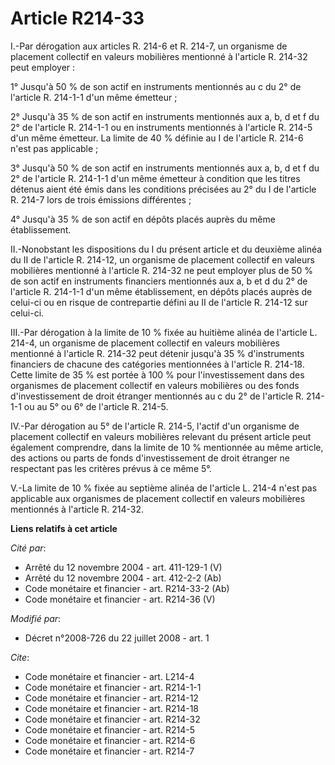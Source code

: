 # Article R214-33

I.-Par dérogation aux articles R. 214-6 et R. 214-7, un organisme de placement collectif en valeurs mobilières mentionné à
l'article R. 214-32 peut employer : 

1° Jusqu'à 50 % de son actif en instruments mentionnés au c du 2° de l'article R. 214-1-1 d'un même émetteur ; 

2° Jusqu'à 35 % de son actif en instruments mentionnés aux a, b, d et f du 2° de l'article R. 214-1-1 ou en instruments
mentionnés à l'article R. 214-5 d'un même émetteur. La limite de 40 % définie au I de l'article R. 214-6 n'est pas
applicable ; 

3° Jusqu'à 50 % de son actif en instruments mentionnés aux a, b, d et f du 2° de l'article R. 214-1-1 d'un même émetteur à
condition que les titres détenus aient été émis dans les conditions précisées au 2° du I de l'article R. 214-7 lors de trois
émissions différentes ; 

4° Jusqu'à 35 % de son actif en dépôts placés auprès du même établissement. 

II.-Nonobstant les dispositions du I du présent article et du deuxième alinéa du II de l'article R. 214-12, un organisme de
placement collectif en valeurs mobilières mentionné à l'article R. 214-32 ne peut employer plus de 50 % de son actif en
instruments financiers mentionnés aux a, b et d du 2° de l'article R. 214-1-1 d'un même établissement, en dépôts placés
auprès de celui-ci ou en risque de contrepartie défini au II de l'article R. 214-12 sur celui-ci. 

III.-Par dérogation à la limite de 10 % fixée au huitième alinéa de l'article L. 214-4, un organisme de placement collectif
en valeurs mobilières mentionné à l'article R. 214-32 peut détenir jusqu'à 35 % d'instruments financiers de chacune des
catégories mentionnées à l'article R. 214-18. Cette limite de 35 % est portée à 100 % pour l'investissement dans des
organismes de placement collectif en valeurs mobilières ou des fonds d'investissement de droit étranger mentionnés au c du 2°
de l'article R. 214-1-1 ou au 5° ou 6° de l'article R. 214-5. 

IV.-Par dérogation au 5° de l'article R. 214-5, l'actif d'un organisme de placement collectif en valeurs mobilières relevant
du présent article peut également comprendre, dans la limite de 10 % mentionnée au même article, des actions ou parts de
fonds d'investissement de droit étranger ne respectant pas les critères prévus à ce même 5°.

V.-La limite de 10 % fixée au septième alinéa de l'article L. 214-4 n'est pas applicable aux organismes de placement
collectif en valeurs mobilières mentionnés à l'article R. 214-32.

**Liens relatifs à cet article**

_Cité par_:

  - Arrêté du 12 novembre 2004 - art. 411-129-1 (V)
  - Arrêté du 12 novembre 2004 - art. 412-2-2 (Ab)
  - Code monétaire et financier - art. R214-33-2 (Ab)
  - Code monétaire et financier - art. R214-36 (V)

_Modifié par_:

  - Décret n°2008-726 du 22 juillet 2008 - art. 1

_Cite_:

  - Code monétaire et financier - art. L214-4
  - Code monétaire et financier - art. R214-1-1
  - Code monétaire et financier - art. R214-12
  - Code monétaire et financier - art. R214-18
  - Code monétaire et financier - art. R214-32
  - Code monétaire et financier - art. R214-5
  - Code monétaire et financier - art. R214-6
  - Code monétaire et financier - art. R214-7
